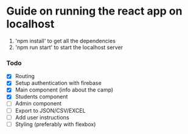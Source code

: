 # Guide on running the react app on localhost
1. 'npm install' to get all the dependencies
2. 'npm run start' to start the localhost server

### Todo

- [x] Routing
- [x] Setup authentication with firebase
- [x] Main component (info about the camp)
- [x] Students component
- [ ] Admin component
- [ ] Export to JSON/CSV/EXCEL
- [ ] Add user instructions
- [ ] Styling (preferably with flexbox)
